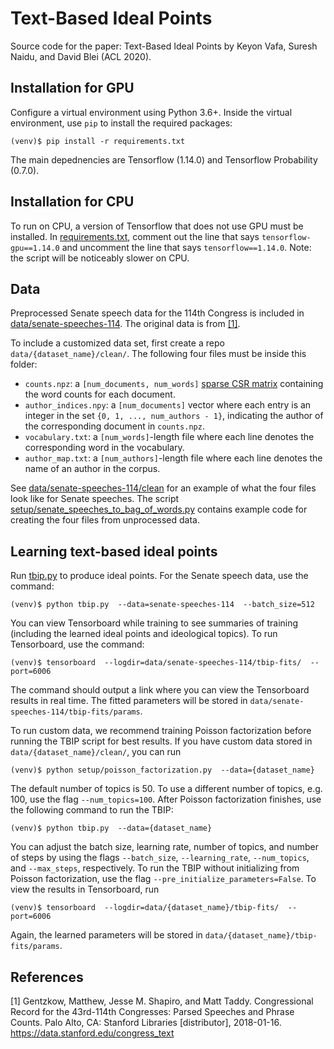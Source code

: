 # Text-Based Ideal Points
Source code for the paper: Text-Based Ideal Points by Keyon Vafa, Suresh Naidu, and David Blei (ACL 2020).

## Installation for GPU
Configure a virtual environment using Python 3.6+. Inside the virtual environment, use `pip` to install the required packages:

```{bash}
(venv)$ pip install -r requirements.txt
```
The main depednencies are Tensorflow (1.14.0) and Tensorflow Probability (0.7.0).

## Installation for CPU
To run on CPU, a version of Tensorflow that does not use GPU must be installed. In 
[requirements.txt](https://github.com/keyonvafa/tbip/blob/master/requirements.txt),
comment out the line that says `tensorflow-gpu==1.14.0` and uncomment the line that says 
`tensorflow==1.14.0`. Note: the script will be noticeably slower on CPU.

## Data
Preprocessed Senate speech data for the 114th Congress is included in 
[data/senate-speeches-114](https://github.com/keyonvafa/tbip/tree/master/data/senate-speeches-114). 
The original data is from [[1]](#1).

To include a customized data set, first create a repo `data/{dataset_name}/clean/`. The
following four files must be inside this folder:

* `counts.npz`: a `[num_documents, num_words]` 
  [sparse CSR matrix](https://docs.scipy.org/doc/scipy-0.14.0/reference/generated/scipy.sparse.csr_matrix.html) 
  containing the
  word counts for each document.
* `author_indices.npy`: a `[num_documents]` vector where each entry is an
  integer in the set `{0, 1, ..., num_authors - 1}`, indicating the author of 
  the corresponding document in `counts.npz`.
* `vocabulary.txt`: a `[num_words]`-length file where each line denotes
  the corresponding word in the vocabulary.
* `author_map.txt`: a `[num_authors]`-length file where each line denotes
  the name of an author in the corpus.
  
See [data/senate-speeches-114/clean](https://github.com/keyonvafa/tbip/tree/master/data/senate-speeches-114/clean) 
for an example of what the four files look like for Senate speeches. The script 
[setup/senate_speeches_to_bag_of_words.py](https://github.com/keyonvafa/tbip/blob/master/setup/senate_speeches_to_bag_of_words.py) 
contains example code for creating the four files from unprocessed data.

## Learning text-based ideal points
Run [tbip.py](https://github.com/keyonvafa/tbip/blob/master/tbip.py) to produce ideal points.
For the Senate speech data, use the command:
```{bash}
(venv)$ python tbip.py  --data=senate-speeches-114  --batch_size=512
```
You can view Tensorboard while training to see summaries of training (including the learned ideal points
and ideological topics). To run Tensorboard, use the command: 
```{bash}
(venv)$ tensorboard  --logdir=data/senate-speeches-114/tbip-fits/  --port=6006
```
The command should output a link where you can view the Tensorboard results in real time.
The fitted parameters will be stored in `data/senate-speeches-114/tbip-fits/params`.

To run custom data, we recommend training Poisson factorization before running the TBIP script
for best results. If you have custom data stored in `data/{dataset_name}/clean/`, you can run

```{bash}
(venv)$ python setup/poisson_factorization.py  --data={dataset_name}
```
The default number of topics is 50. To use a different number of topics, e.g. 100, use the flag `--num_topics=100`. 
After Poisson factorization finishes, use the following command to run the TBIP:
```{bash}
(venv)$ python tbip.py  --data={dataset_name}
```
You can adjust the batch size, learning rate, number of topics, and number of steps by using the flags
`--batch_size`, `--learning_rate`, `--num_topics`, and `--max_steps`, respectively.
To run the TBIP without initializing from Poisson factorization, use the flag `--pre_initialize_parameters=False`.
To view the results in Tensorboard, run
```{bash}
(venv)$ tensorboard  --logdir=data/{dataset_name}/tbip-fits/  --port=6006
```
Again, the learned parameters will be stored in `data/{dataset_name}/tbip-fits/params`.

## References
<a id="1">[1]</a> 
Gentzkow, Matthew, Jesse M. Shapiro, and Matt Taddy. Congressional Record for the 43rd-114th Congresses: Parsed Speeches and Phrase Counts. Palo Alto, CA: Stanford Libraries [distributor], 2018-01-16. https://data.stanford.edu/congress_text
